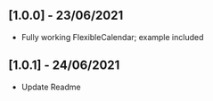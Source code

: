 ## [1.0.0] - 23/06/2021

* Fully working FlexibleCalendar; example included
## [1.0.1] - 24/06/2021

* Update Readme